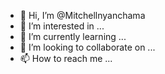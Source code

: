 - 👋 Hi, I’m @Mitchellnyanchama
- 👀 I’m interested in ...
- 🌱 I’m currently learning ...
- 💞️ I’m looking to collaborate on ...
- 📫 How to reach me ...

<!---
Mitchellnyanchama/Mitchellnyanchama is a ✨ special ✨ repository because its `README.md` (this file) appears on your GitHub profile.
You can click the Preview link to take a look at your changes.
--->
